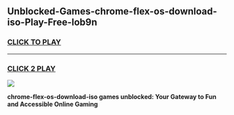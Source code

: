 
## Unblocked-Games-chrome-flex-os-download-iso-Play-Free-lob9n
<h3>
<a href="https://premium76.site?title=chrome-flex-os-download-iso&ref=10A">CLICK TO PLAY</a></h3>
<hr>

<h3>
<a href="https://premium76.site?title=chrome-flex-os-download-iso&ref=10A">CLICK 2 PLAY</a>
  
</h3>

<a href="https://premium76.site?title=chrome-flex-os-download-iso&ref=10A"><img src="https://clearcache.store/games.png"></a>


**chrome-flex-os-download-iso games unblocked: Your Gateway to Fun and Accessible Online Gaming**
